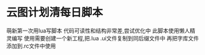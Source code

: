 # 云图计划清每日脚本
萌新第一次用lua写脚本 代码可读性和结构非常差,尝试优化中
此脚本使用懒人精灵编写 使用需要创建一个新工程,把.lua .ui文件复制到同后缀文件中 再把字库文件添加到.rc文件中使用
